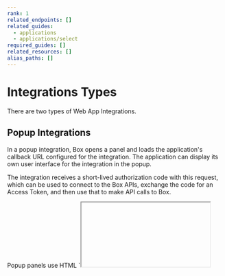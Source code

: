 ```yaml
---
rank: 1
related_endpoints: []
related_guides:
  - applications
  - applications/select
required_guides: []
related_resources: []
alias_paths: []
---
```


# Integrations Types

There are two types of Web App Integrations.

## Popup Integrations

In a popup integration, Box opens a panel and loads the application's callback
URL configured for the integration. The application can display its own user
interface for the integration in the popup.

The integration receives a short-lived authorization code with this request,
which can be used to connect to the Box APIs, exchange the code for an Access
Token, and then use that to make API calls to Box.

<Message warning>
  Popup panels use HTML `<iframe>` tags to display the embedded content. To
  protect the security of Box's content, callback URLs should use SSL, and the
  response from the callback URL should include an `X-Frame-Options` header set
  to a random string value.
</Message>
